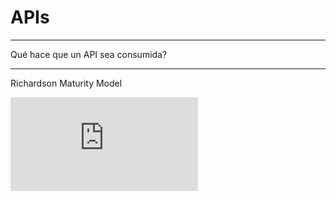 # APIs

---

Qué hace que un API sea consumida?

---

Richardson Maturity Model

![Richardson](https://martinfowler.com/articles/richardsonMaturityModel.html)